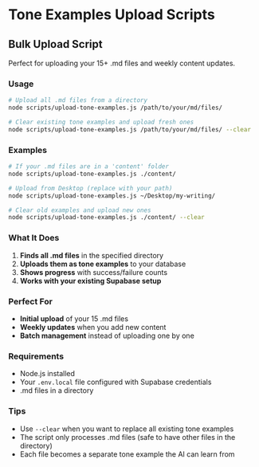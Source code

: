 # Tone Examples Upload Scripts

## Bulk Upload Script

Perfect for uploading your 15+ .md files and weekly content updates.

### Usage

```bash
# Upload all .md files from a directory
node scripts/upload-tone-examples.js /path/to/your/md/files/

# Clear existing tone examples and upload fresh ones
node scripts/upload-tone-examples.js /path/to/your/md/files/ --clear
```

### Examples

```bash
# If your .md files are in a 'content' folder
node scripts/upload-tone-examples.js ./content/

# Upload from Desktop (replace with your path)
node scripts/upload-tone-examples.js ~/Desktop/my-writing/

# Clear old examples and upload new ones
node scripts/upload-tone-examples.js ./content/ --clear
```

### What It Does

1. **Finds all .md files** in the specified directory
2. **Uploads them as tone examples** to your database
3. **Shows progress** with success/failure counts
4. **Works with your existing Supabase setup**

### Perfect For

- **Initial upload** of your 15 .md files
- **Weekly updates** when you add new content
- **Batch management** instead of uploading one by one

### Requirements

- Node.js installed
- Your `.env.local` file configured with Supabase credentials
- .md files in a directory

### Tips

- Use `--clear` when you want to replace all existing tone examples
- The script only processes .md files (safe to have other files in the directory)
- Each file becomes a separate tone example the AI can learn from 